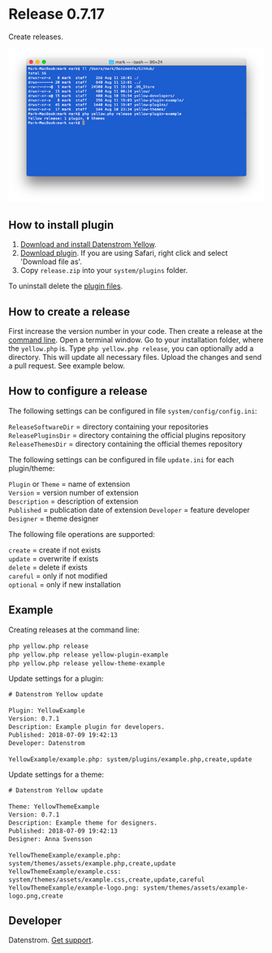 Release 0.7.17
==============
Create releases.

<p align="center"><img src="release-screenshot.png?raw=true" alt="Screenshot"></p>

## How to install plugin

1. [Download and install Datenstrom Yellow](https://github.com/datenstrom/yellow/).
2. [Download plugin](https://github.com/datenstrom/yellow-extensions/raw/master/zip/release.zip). If you are using Safari, right click and select 'Download file as'.
3. Copy `release.zip` into your `system/plugins` folder.

To uninstall delete the [plugin files](update.ini).

## How to create a release

First increase the version number in your code. Then create a release at the [command line](https://github.com/datenstrom/yellow-extensions/tree/master/features/command). Open a terminal window. Go to your installation folder, where the `yellow.php` is. Type `php yellow.php release`, you can optionally add a directory. This will update all necessary files. Upload the changes and send a pull request. See example below.

## How to configure a release

The following settings can be configured in file `system/config/config.ini`:

`ReleaseSoftwareDir` = directory containing your repositories   
`ReleasePluginsDir` = directory containing the official plugins repository  
`ReleaseThemesDir` = directory containing the official themes repository  

The following settings can be configured in file `update.ini` for each plugin/theme:

`Plugin` or `Theme` = name of extension  
`Version` = version number of extension  
`Description` = description of extension  
`Published` = publication date of extension 
`Developer` = feature developer  
`Designer` = theme designer  

The following file operations are supported:

`create` = create if not exists  
`update` = overwrite if exists  
`delete` = delete if exists  
`careful` = only if not modified  
`optional` = only if new installation  

## Example

Creating releases at the command line:

`php yellow.php release`   
`php yellow.php release yellow-plugin-example`  
`php yellow.php release yellow-theme-example`  

Update settings for a plugin:

~~~
# Datenstrom Yellow update

Plugin: YellowExample
Version: 0.7.1
Description: Example plugin for developers.
Published: 2018-07-09 19:42:13
Developer: Datenstrom

YellowExample/example.php: system/plugins/example.php,create,update
~~~

Update settings for a theme:

~~~
# Datenstrom Yellow update

Theme: YellowThemeExample
Version: 0.7.1
Description: Example theme for designers.
Published: 2018-07-09 19:42:13
Designer: Anna Svensson

YellowThemeExample/example.php: system/themes/assets/example.php,create,update
YellowThemeExample/example.css: system/themes/assets/example.css,create,update,careful
YellowThemeExample/example-logo.png: system/themes/assets/example-logo.png,create
~~~

## Developer

Datenstrom. [Get support](https://developers.datenstrom.se/help/support).

